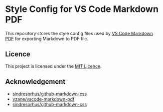 # Style Config for VS Code Markdown PDF

This repository stores the style config files used by [VS Code Markdown PDF](https://github.com/yzane/vscode-markdown-pdf/) for exporting Markdown to PDF file.

## Licence

This project is licensed under the [MIT Licence](./LICENSE).

## Acknowledgement

- [sindresorhus/github-markdown-css](https://github.com/sindresorhus/github-markdown-css)
- [yzane/vscode-markdown-pdf](https://github.com/yzane/vscode-markdown-pdf)
- [sindresorhus/github-markdown-css](https://github.com/sindresorhus/github-markdown-css)
